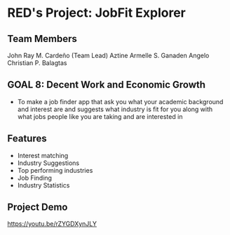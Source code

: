 # RED's Project: JobFit Explorer

## Team Members
John Ray M. Cardeño (Team Lead)
Aztine Armelle S. Ganaden
Angelo Christian P. Balagtas

## GOAL 8: Decent Work and Economic Growth

- To make a job finder app that ask you what your academic background and interest are and suggests what industry is fit for you along with what jobs people like you are taking and are interested in

## Features
- Interest matching 
- Industry Suggestions 
- Top performing industries 
- Job Finding
- Industry Statistics

##  Project Demo
https://youtu.be/rZYGDXynJLY

